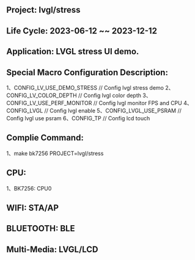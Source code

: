 ## Project: lvgl/stress

## Life Cycle: 2023-06-12 ~~ 2023-12-12

## Application: LVGL stress UI demo.

## Special Macro Configuration Description:
1、CONFIG_LV_USE_DEMO_STRESS	  // Config lvgl stress demo
2、CONFIG_LV_COLOR_DEPTH          // Config lvgl color depth
3、CONFIG_LV_USE_PERF_MONITOR     // Config lvgl monitor FPS and CPU
4、CONFIG_LVGL                    // Config lvgl enable
5、CONFIG_LVGL_USE_PSRAM          // Config lvgl use psram
6、CONFIG_TP                      // Config lcd touch

## Complie Command:
1、make bk7256 PROJECT=lvgl/stress

## CPU: 
1、BK7256: CPU0

## WIFI: STA/AP

## BLUETOOTH: BLE

## Multi-Media: LVGL/LCD

